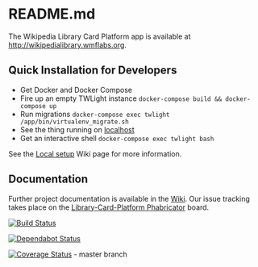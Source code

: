 # README.md

The Wikipedia Library Card Platform app is available at http://wikipedialibrary.wmflabs.org.

## Quick Installation for Developers

- Get Docker and Docker Compose
- Fire up an empty TWLight instance `docker-compose build && docker-compose up`
- Run migrations `docker-compose exec twlight /app/bin/virtualenv_migrate.sh`
- See the thing running on [localhost](http://localhost/)
- Get an interactive shell `docker-compose exec twlight bash`

See the [Local setup](https://github.com/WikipediaLibrary/TWLight/wiki/Local-setup) Wiki page for more information.

## Documentation

Further project documentation is available in the [Wiki](https://github.com/WikipediaLibrary/TWLight/wiki). Our issue tracking takes place on the [Library-Card-Platform Phabricator](https://phabricator.wikimedia.org/project/board/2765/) board.

[![Build Status](https://travis-ci.com/WikipediaLibrary/TWLight.svg?branch=master)](https://travis-ci.com/WikipediaLibrary/TWLight)

[![Dependabot Status](https://api.dependabot.com/badges/status?host=github&repo=WikipediaLibrary/TWLight)](https://dependabot.com)

[![Coverage Status](https://coveralls.io/repos/github/WikipediaLibrary/TWLight/badge.svg?branch=master)](https://coveralls.io/github/WikipediaLibrary/TWLight?branch=master) - master branch
